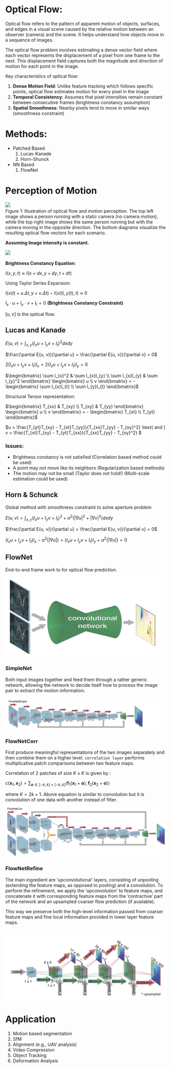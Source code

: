 # Optical Flow:
Optical flow refers to the pattern of apparent motion of objects, surfaces, and edges in a visual scene caused by the relative motion between an observer (camera) and the scene. It helps understand how objects move in a sequence of images.

The optical flow problem involves estimating a dense vector field where each vector represents the displacement of a pixel from one frame to the next. This displacement field captures both the magnitude and direction of motion for each point in the image.

Key characteristics of optical flow:
1. **Dense Motion Field**: Unlike feature tracking which follows specific points, optical flow estimates motion for every pixel in the image
2. **Temporal Consistency**: Assumes that pixel intensities remain constant between consecutive frames (brightness constancy assumption)
3. **Spatial Smoothness**: Nearby pixels tend to move in similar ways (smoothness constraint)

# Methods:
- Patched Based
    1. Lucas-Kanade
    2. Horn-Shunck
- NN Based
    1. FlowNet

# Perception of Motion
<div center='align'>
<image src='../assets/percetionOfMotion.png'>
<figcaption>Figure 1: Illustration of optical flow and motion perception. The top left image shows a person running with a static camera (no camera motion), while the top right image shows the same person running but with the camera moving in the opposite direction. The bottom diagrams visualize the resulting optical flow vectors for each scenario.</figcaption>
</div>


**Assuming Image intensity is constant.**
<div center='align'>
<image src='../assets/opticalFlow.png'>
</div>

**Brightness Constancy Equation:**

$I(x,y,t) \approx I(x+dx,y+dy,t+dt)$

Using Taylor Series Expansion:


$I(x(t)+u.\Delta t,y+v.\Delta t) - I(x(t),y(t),t) \approx 0$

$I_x \cdot u +  I_y \cdot v + I_t = 0$ **(Brightness Constancy Constraint)**

$[u, v]$ is the optical flow.

## Lucas and Kanade

$E(u,v) = \int_{x,y} (I_xu+ I_yv+ I_t)^2 dxdy$

$\frac{\partial E(u, v)}{\partial u} = \frac{\partial E(u, v)}{\partial v}  = 0$

$2(I_xu+ I_yv+ I_t)I_x = 2(I_xu+ I_yv+ I_t)I_y = 0$

$\begin{bmatrix}
\sum I_{x}^2 & \sum I_{x}I_{y} \\
\sum I_{x}I_{y} & \sum I_{y}^2
\end{bmatrix}
\begin{bmatrix}
u \\
v
\end{bmatrix}
= -
\begin{bmatrix}
\sum I_{x}I_{t} \\
\sum I_{y}I_{t}
\end{bmatrix}$

Structural Tensor representation:

$\begin{bmatrix}
T_{xx} & T_{xy} \\
T_{xy} & T_{yy}
\end{bmatrix}
\begin{bmatrix}
u \\
v
\end{bmatrix}
= -
\begin{bmatrix}
T_{xt} \\
T_{yt}
\end{bmatrix}$


$u = \frac{T_{yt}T_{xy} - T_{xt}T_{yy}}{T_{xx}T_{yy} - T_{xy}^2} \text{ and } v = \frac{T_{xt}T_{xy} - T_{yt}T_{xx}}{T_{xx}T_{yy} - T_{xy}^2}
$


### Issues:
- Brightness constancy is not satisfied (Correlation based method could be used)
- A point may not move like its neighbors (Regularization based methods)
- The motion may not be small (Taylor does not hold!) (Multi-scale estimation could be used)

## Horn & Schunck
Global method with smoothness constraint to solve aperture problem

$E(u,v) = \int_{x,y} (I_xu+ I_yv+ I_t)^2 + \alpha^2(|\nabla u|^2 + |\nabla v|^2) dxdy$

$\frac{\partial E(u, v)}{\partial u} = \frac{\partial E(u, v)}{\partial v}  = 0$

$(I_xu+ I_yv+ I_t)I_x - \alpha^2(|\nabla u|)= (I_xu+ I_yv+ I_t)I_y + \alpha^2(|\nabla u|) = 0$


## FlowNet
End-to-end frame work to for optical flow prediction.
<div> <img src='../assets/FlowNet.png' width="700" height="250"> </div>

### SimpleNet
Both input images together and feed them through a rather generic network, allowing the network to decide itself how to process the image pair to extract the motion information.
<div> <img src='../assets/FlowNetSimple.png'> </div>

### FlowNetCorr
First produce meaningful representations of the two images separately and then combine them on a higher level. `correlation layer` performs multiplicative patch comparisons between two feature maps.

Correlation of 2 patches of size $K \times K$ is given by :

$c(\mathbf{x}_1, \mathbf{x}_2) = \sum_{\mathbf{o} \in [-k,k] \times [-k,k]} \langle \mathbf{f}_1(\mathbf{x}_1 + \mathbf{o}), \mathbf{f}_2(\mathbf{x}_2 + \mathbf{o}) \rangle$

where $K = 2k+1$. Above equation is similar to convolution but it is convolution of one data with another instead of filter.

<div> <img src='../assets/FlowNetCorr.png'> </div>

### FlowNetRefine
The main ingredient are ‘upconvolutional’ layers, consisting of unpooling (extending the feature maps, as opposed to pooling) and a convolution. To perform the refinement, we apply the ‘upconvolution’ to feature maps, and concatenate it with corresponding feature maps from the ’contractive’
part of the network and an upsampled coarser flow prediction (if available). 

This way we preserve both the high-level information passed from coarser feature maps and fine local information provided in lower layer feature maps.
<div> <img src='../assets/FlowNetRefine.png'> </div>

# Application
1. Motion based segmentation
2. SfM
3. Alignment (e.g., UAV analysis)
4. Video Compression
5. Object Tracking
6. Deformation Analysis
